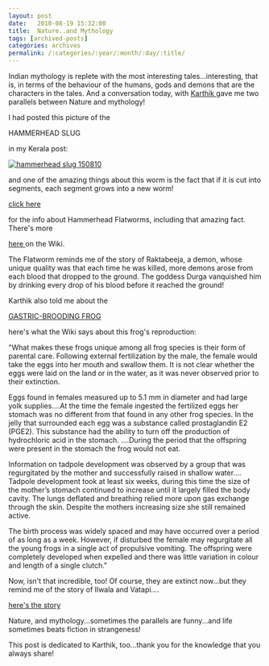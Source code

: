 ```yaml
---
layout: post
date:	2010-08-19 15:32:00
title:  Nature..and Mythology
tags: [archived-posts]
categories: archives
permalink: /:categories/:year/:month/:day/:title/
---
```

Indian mythology is replete with the most interesting tales...interesting, that is, in terms of the behaviour of the humans, gods and demons that are the characters in the tales. And a conversation today, with <a href="http://www.wildwanderer.com"> Karthik </a> gave me two parallels between Nature and mythology!

<lj-cut text="two myths..and two realities">

I had posted this picture of the 

HAMMERHEAD SLUG

in my Kerala post:


<a href="http://s835.photobucket.com/albums/zz275/dffrntpx/?action=view&current=IMG_0492.jpg" target="_blank"><img src="http://i835.photobucket.com/albums/zz275/dffrntpx/IMG_0492.jpg" border="0" alt="hammerhead slug  150810"></a>

and one of the amazing things about this worm is the fact that if it is cut into segments, each segment grows into a new worm! 

<a href="http://www.allaboutworms.com/the-hammerhead-flatworm"> click here </a>

for the info about Hammerhead Flatworms, including that amazing fact. There's more

<a href="http://en.wikipedia.org/wiki/Planarian"> here </a> on the Wiki.

The Flatworm reminds me of the story of Raktabeeja, a demon, whose unique quality was that each time he was killed, more demons arose from each blood that dropped to the ground. The goddess Durga vanquished him by drinking every drop of his blood before it reached the ground!

Karthik also told me about the

<a href="http://en.wikipedia.org/wiki/Gastric-brooding_frog"> GASTRIC-BROODING FROG </a>

here's what the Wiki says about this frog's reproduction:

"What makes these frogs unique among all frog species is their form of parental care. Following external fertilization by the male, the female would take the eggs into her mouth and swallow them. It is not clear whether the eggs were laid on the land or in the water, as it was never observed prior to their extinction.

Eggs found in females measured up to 5.1 mm in diameter and had large yolk supplies....At the time the female ingested the fertilized eggs her stomach was no different from that found in any other frog species. In the jelly that surrounded each egg was a substance called prostaglandin E2 (PGE2). This substance had the ability to turn off the production of hydrochloric acid in the stomach. ....During the period that the offspring were present in the stomach the frog would not eat.

Information on tadpole development was observed by a group that was regurgitated by the mother and successfully raised in shallow water.... Tadpole development took at least six weeks, during this time the size of the mother’s stomach continued to increase until it largely filled the body cavity. The lungs deflated and breathing relied more upon gas exchange through the skin. Despite the mothers increasing size she still remained active.

The birth process was widely spaced and may have occurred over a period of as long as a week. However, if disturbed the female may regurgitate all the young frogs in a single act of propulsive vomiting. The offspring were completely developed when expelled and there was little variation in colour and length of a single clutch."

Now, isn't that incredible, too! Of course, they are extinct now...but they remind me of the story of Ilwala and Vatapi....

<a href="http://hubpages.com/hub/Funny-story-from-Hindu-Mythology"> here's the story </a>

</lj-cut>


Nature, and mythology...sometimes the parallels are funny...and life sometimes beats fiction in strangeness!

This post is dedicated to Karthik, too...thank you for the knowledge that you always share!

